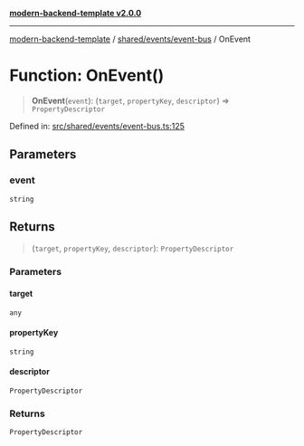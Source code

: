 [**modern-backend-template v2.0.0**](../../../../README.md)

***

[modern-backend-template](../../../../modules.md) / [shared/events/event-bus](../README.md) / OnEvent

# Function: OnEvent()

> **OnEvent**(`event`): (`target`, `propertyKey`, `descriptor`) => `PropertyDescriptor`

Defined in: [src/shared/events/event-bus.ts:125](https://github.com/maemreyo/saas-4cus-nodejs/blob/2a5b3f3aa11335dfa561e80e1feabb8e6084261e/src/shared/events/event-bus.ts#L125)

## Parameters

### event

`string`

## Returns

> (`target`, `propertyKey`, `descriptor`): `PropertyDescriptor`

### Parameters

#### target

`any`

#### propertyKey

`string`

#### descriptor

`PropertyDescriptor`

### Returns

`PropertyDescriptor`
